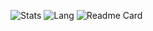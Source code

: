 ![Stats](https://github-readme-stats.vercel.app/api?username=harp077&show_icons=true&count_private=true&hide_title=false&theme=flag-india&include_all_commits=true&locale=en&hide=issues)
![Lang](https://github-readme-stats.vercel.app/api/top-langs/?username=harp077&langs_count=3&hide_title=true&card_width=222)
![Readme Card](https://github-readme-stats.vercel.app/api/pin/?username=harp077&repo=sjce&show_owner=true&theme=vue)

<!--
**harp077/harp077** is a ✨ _special_ ✨ repository because its `README.md` (this file) appears on your GitHub profile.

Here are some ideas to get you started:

- 🔭 I’m currently working on ...
- 🌱 I’m currently learning ...
- 👯 I’m looking to collaborate on ...
- 🤔 I’m looking for help with ...
- 💬 Ask me about ...
- 📫 How to reach me: ...
- 😄 Pronouns: ...
- ⚡ Fun fact: ...
-->
